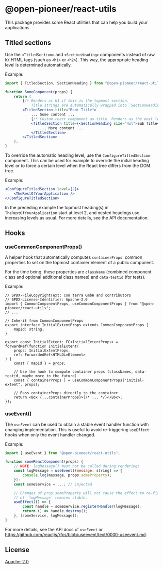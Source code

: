 # @open-pioneer/react-utils

This package provides some React utilities that can help you build your applications.

## Titled sections

Use the `<TitledSection>` and `<SectionHeading>` components instead of raw `hX` HTML tags (such as `<h1>` or `<h2>`).
This way, the appropriate heading level is determined automatically.

Example:

```jsx
import { TitledSection, SectionHeading } from "@open-pioneer/react-utils";

function SomeComponent(props) {
    return (
        {/* Renders as h1 if this is the topmost section.
            Title strings are automatically wrapped into `SectionHeading`. */}
        <TitledSection title="Root Title">
            ... Some content ...
            {/* Custom react component as title. Renders as the next level (h2). */}
            <TitledSection title={<SectionHeading size="4xl">Sub Title</SectionHeading>}>
                ... More content ...
            </TitledSection>
        </TitledSection>
    );
}
```

To override the automatic heading level, use the `ConfigureTitledSection` component.
This can be used for example to override the initial heading level or to force a certain level when the React tree differs from the DOM tree.

Example:

```jsx
<ConfigureTitledSection level={2}>
    <TheRestOfYourApplication />
</ConfigureTitledSection>
```

In the preceding example the topmost heading(s) in `TheRestOfYourApplication` start at level 2, and nested headings use increasing levels as usual.
For more details, see the API documentation.

## Hooks

### useCommonComponentProps()

A helper hook that automatically computes `containerProps`: common properties to set on the topmost container element of a public component.

For the time being, these properties are `className` (combined component class and optional additional class names) and `data-testid` (for tests).

Example:

```tsx
// SPDX-FileCopyrightText: con terra GmbH and contributors
// SPDX-License-Identifier: Apache-2.0
import { CommonComponentProps, useCommonComponentProps } from "@open-pioneer/react-utils";
// ...

// Inherit from CommonComponentProps
export interface InitialExtentProps extends CommonComponentProps {
    mapId: string;
}

export const InitialExtent: FC<InitialExtentProps> = forwardRef(function InitialExtent(
    props: InitialExtentProps,
    ref: ForwardedRef<HTMLDivElement>
) {
    const { mapId } = props;

    // Use the hook to compute container props (classNames, data-testid, maybe more in the future)
    const { containerProps } = useCommonComponentProps("initial-extent", props);

    // Pass containerProps directly to the container
    return <Box {...containerProps}>{/* ... */}</Box>;
});
```

### useEvent()

The `useEvent` can be used to obtain a stable event handler function with changing implementation.
This is useful to avoid re-triggering `useEffect`-hooks when only the event handler changed.

Example:

```jsx
import { useEvent } from "@open-pioneer/react-utils";

function someReactComponent(props) {
    // NOTE: logMessage() must not be called during rendering!
    const logMessage = useEvent((message: string) => {
        console.log(message, props.someProperty);
    });
    const someService = ...; // injected

    // Changes of prop.someProperty will not cause the effect to re-fire, because the function identity
    // of `logMessage` remains stable.
    useEffect(() => {
        const handle = someService.registerHandler(logMessage);
        return () => handle.destroy();
    }, [someService, logMessage]);
}
```

For more details, see the API docs of `useEvent` or <https://github.com/reactjs/rfcs/blob/useevent/text/0000-useevent.md>.

## License

[Apache-2.0](https://www.apache.org/licenses/LICENSE-2.0)
